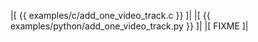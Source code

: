 |[<!-- language="c" -->
{{ examples/c/add_one_video_track.c }}
]|
|[<!-- language="python" -->
{{ examples/python/add_one_video_track.py }}
]|
|[<!-- language="shell" -->
FIXME
]|
